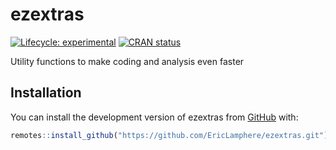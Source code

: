 
<!-- README.md is generated from README.Rmd. Please edit that file -->

# ezextras

<!-- badges: start -->

[![Lifecycle:
experimental](https://img.shields.io/badge/lifecycle-experimental-orange.svg)](https://lifecycle.r-lib.org/articles/stages.html#experimental)
[![CRAN
status](https://www.r-pkg.org/badges/version/ezextras)](https://CRAN.R-project.org/package=ezextras)
<!-- badges: end -->

Utility functions to make coding and analysis even faster

## Installation

You can install the development version of ezextras from
[GitHub](https://github.com/EricLamphere/ezextras.git) with:

``` r
remotes::install_github("https://github.com/EricLamphere/ezextras.git")
```
